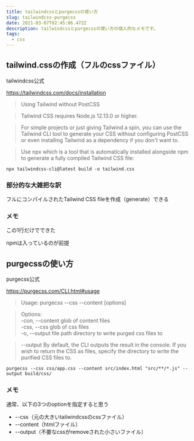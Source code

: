 ```yaml
---
title: tailwindcssとpurgecssの使い方
slug: tailwindcss-purgecss
date: 2021-03-07T02:45:06.472Z
description: tailwindcssとpurgecssの使い方の個人的なメモです。
tags:
  - css
---
```

## tailwind.cssの作成（フルのcssファイル）

tailwindcss公式

<https://tailwindcss.com/docs/installation>

>Using Tailwind without PostCSS

>Tailwind CSS requires Node.js 12.13.0 or higher.

>For simple projects or just giving Tailwind a spin, you can use the Tailwind CLI tool to generate your CSS without configuring PostCSS or even installing Tailwind as a dependency if you don't want to.

>Use npx which is a tool that is automatically installed alongside npm to generate a fully compiled Tailwind CSS file:
```
npx tailwindcss-cli@latest build -o tailwind.css
```
### 部分的な大雑把な訳
フルにコンパイルされたTailwind CSS fileを作成（generate）できる

### メモ
この1行だけでできた

npmは入っているのが前提

## purgecssの使い方

purgecss公式

<https://purgecss.com/CLI.html#usage>

>Usage: purgecss --css <css> --content <content> [options]

>Options:  
  -con, --content <files>  glob of content files  
  -css, --css <files>      glob of css files  
  -o, --output <path>      file path directory to write purged css files to

>--output
By default, the CLI outputs the result in the console. If you wish to return the CSS as files, specify the directory to write the purified CSS files to.
```
purgecss --css css/app.css --content src/index.html "src/**/*.js" --output build/css/
```

### メモ
通常、以下の3つのoptionを指定すると思う
* --css（元の大きいtailwindcssのcssファイル）
* --content（htmlファイル）
* --output（不要なcssがremoveされた小さいファイル）

